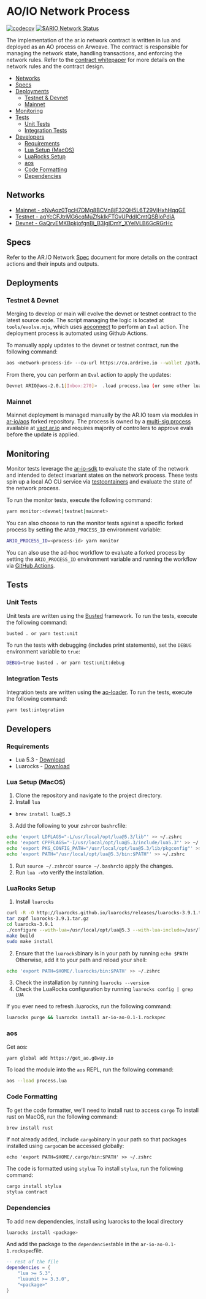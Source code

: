# AO/IO Network Process

[![codecov](https://codecov.io/gh/ar-io/ar-io-network-process/graph/badge.svg?token=DMM8LQO8KL)](https://codecov.io/gh/ar-io/ar-io-network-process) [![$ARIO Network Status](https://github.com/ar-io/ar-io-network-process/actions/workflows/monitor.yaml/badge.svg)](https://github.com/ar-io/ar-io-network-process/actions/workflows/monitor.yaml)

The implementation of the ar.io network contract is written in lua and deployed as an AO process on Arweave. The contract is responsible for managing the network state, handling transactions, and enforcing the network rules. Refer to the [contract whitepaper] for more details on the network rules and the contract design.

<!-- toc -->

- [Networks](#networks)
- [Specs](#specs)
- [Deployments](#deployments)
  - [Testnet & Devnet](#testnet--devnet)
  - [Mainnet](#mainnet)
- [Monitoring](#monitoring)
- [Tests](#tests)
  - [Unit Tests](#unit-tests)
  - [Integration Tests](#integration-tests)
- [Developers](#developers)
  - [Requirements](#requirements)
  - [Lua Setup (MacOS)](#lua-setup-macos)
  - [LuaRocks Setup](#luarocks-setup)
  - [aos](#aos)
  - [Code Formatting](#code-formatting)
  - [Dependencies](#dependencies)

<!-- tocstop -->

## Networks

- [Mainnet - qNvAoz0TgcH7DMg8BCVn8jF32QH5L6T29VjHxhHqqGE](https://ao.link/qNvAoz0TgcH7DMg8BCVn8jF32QH5L6T29VjHxhHqqGE)
- [Testnet - agYcCFJtrMG6cqMuZfskIkFTGvUPddICmtQSBIoPdiA](https://ao.link/agYcCFJtrMG6cqMuZfskIkFTGvUPddICmtQSBIoPdiA)
- [Devnet - GaQrvEMKBpkjofgnBi_B3IgIDmY_XYelVLB6GcRGrHc](https://ao.link/GaQrvEMKBpkjofgnBi_B3IgIDmY_XYelVLB6GcRGrHc)

## Specs

Refer to the AR.IO Network [Spec](SPEC.md) document for more details on the contract actions and their inputs and outputs.

## Deployments

### Testnet & Devnet

Merging to develop or main will evolve the devnet or testnet contract to the latest source code. The script managing the logic is located at `tools/evolve.mjs`, which uses [aoconnect] to perform an `Eval` action. The deployment process is automated using Github Actions.

To manually apply updates to the devnet or testnet contract, run the following command:

```sh
aos <network-process-id> --cu-url https://cu.ardrive.io --wallet /path/to/wallet.json
```

From there, you can perform an `Eval` action to apply the updates:

```sh
Devnet ARIO@aos-2.0.1[Inbox:270]>  .load process.lua (or some other lua code)
```

### Mainnet

Mainnet deployment is managed manually by the AR.IO team via modules in [ar-io/aos](https://github.com/ar-io/aos) forked repository. The process is owned by a [multi-sig process](https://github.com/ar-io/vaot) available at [vaot.ar.io](https://vaot.ar.io) and requires majority of controllers to approve evals before the update is applied.

## Monitoring

Monitor tests leverage the [ar-io-sdk](https://github.com/ar-io/ar-io-sdk) to evaluate the state of the network and intended to detect invariant states on the network process. These tests spin up a local AO CU service via [testcontainers](https://www.testcontainers.org/) and evaluate the state of the network process.

To run the monitor tests, execute the following command:

```sh
yarn monitor:<devnet|testnet|mainnet>
```

You can also choose to run the monitor tests against a specific forked process by setting the `ARIO_PROCESS_ID` environment variable:

```sh
ARIO_PROCESS_ID=<process-id> yarn monitor
```

You can also use the ad-hoc workflow to evaluate a forked process by setting the `ARIO_PROCESS_ID` environment variable and running the workflow via [GitHub Actions](https://github.com/ar-io/ar-io-network-process/actions/workflows/monitor_ad_hoc.yaml).

## Tests

### Unit Tests

Unit tests are written using the [Busted](https://olivinelabs.github.io/busted/) framework. To run the tests, execute the following command:

```sh
busted . or yarn test:unit
```

To run the tests with debugging (includes print statements), set the `DEBUG` environment variable to `true`:

```sh
DEBUG=true busted . or yarn test:unit:debug
```

### Integration Tests

Integration tests are written using the [ao-loader](https://github.com/permaweb/ao/tree/main/loader). To run the tests, execute the following command:

```sh
yarn test:integration
```

## Developers

### Requirements

- Lua 5.3 - [Download](https://www.lua.org/download.html)
- Luarocks - [Download](https://luarocks.org/)

### Lua Setup (MacOS)

1. Clone the repository and navigate to the project directory.
2. Install `lua`

- `brew install lua@5.3`

3. Add the following to your `zshrc`or `bashrc`file:

```bash
echo 'export LDFLAGS="-L/usr/local/opt/lua@5.3/lib"' >> ~/.zshrc
echo 'export CPPFLAGS="-I/usr/local/opt/lua@5.3/include/lua5.3"' >> ~/.zshrc
echo 'export PKG_CONFIG_PATH="/usr/local/opt/lua@5.3/lib/pkgconfig"' >> ~/.zshrc
echo 'export PATH="/usr/local/opt/lua@5.3/bin:$PATH"' >> ~/.zshrc
```

1. Run `source ~/.zshrc`or `source ~/.bashrc`to apply the changes.
2. Run `lua -v`to verify the installation.

### LuaRocks Setup

1. Install `luarocks`

```bash
curl -R -O http://luarocks.github.io/luarocks/releases/luarocks-3.9.1.tar.gz
tar zxpf luarocks-3.9.1.tar.gz
cd luarocks-3.9.1
./configure --with-lua=/usr/local/opt/lua@5.3 --with-lua-include=/usr/local/opt/lua@5.3/include/lua5.3
make build
sudo make install
```

2. Ensure that the `luarocks`binary is in your path by running `echo $PATH` Otherwise, add it to your path and reload your shell:

```bash
echo 'export PATH=$HOME/.luarocks/bin:$PATH' >> ~/.zshrc
```

3. Check the installation by running `luarocks --version`
4. Check the LuaRocks configuration by running `luarocks config | grep LUA`

If you ever need to refresh .luarocks, run the following command:

```sh
luarocks purge && luarocks install ar-io-ao-0.1-1.rockspec
```

### aos

Get aos:

```sh
yarn global add https://get_ao.g8way.io
```

To load the module into the `aos` REPL, run the following command:

```sh
aos --load process.lua
```

### Code Formatting

To get the code formatter, we'll need to install rust to access `cargo` To install rust on MacOS, run the following command:

```sh
brew install rust
```

If not already added, include `cargo`binary in your path so that packages installed using `cargo`can be accessed globally:

```
echo 'export PATH=$HOME/.cargo/bin:$PATH' >> ~/.zshrc
```

The code is formatted using `stylua` To install `stylua`, run the following command:

```sh
cargo install stylua
stylua contract
```

### Dependencies

To add new dependencies, install using luarocks to the local directory

```sh
luarocks install <package>
```

And add the package to the `dependencies`table in the `ar-io-ao-0.1-1.rockspec`file.

```lua
-- rest of the file
dependencies = {
    "lua >= 5.3",
    "luaunit >= 3.3.0",
    "<package>"
}
```

[contract whitepaper]: https://whitepaper.ar.io
[aoconnect]: https://github.com/permaweb/ao/tree/main/connect
